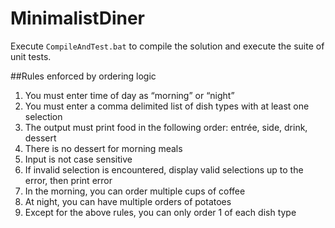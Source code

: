 MinimalistDiner
===============

Execute `CompileAndTest.bat` to compile the solution and execute the suite of unit tests.

##Rules enforced by ordering logic
1.  You must enter time of day as “morning” or “night” 
2.  You must enter a comma delimited list of dish types with at least one selection
3.  The output must print food in the following order: entrée, side, drink, dessert
4.  There is no dessert for morning meals
5.  Input is not case sensitive
6.  If invalid selection is encountered, display valid selections up to the error, then print error
7.  In the morning, you can order multiple cups of coffee
8.  At night, you can have multiple orders of potatoes
9.  Except for the above rules, you can only order 1 of each dish type
